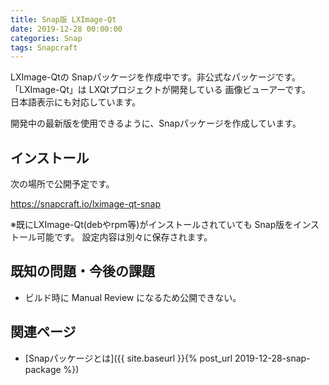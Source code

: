```yaml
---
title: Snap版 LXImage-Qt
date: 2019-12-28 00:00:00
categories: Snap
tags: Snapcraft
---
```


LXImage-Qtの Snapパッケージを作成中です。非公式なパッケージです。  
「LXImage-Qt」は LXQtプロジェクトが開発している 画像ビューアーです。  
日本語表示にも対応しています。

開発中の最新版を使用できるように、Snapパッケージを作成しています。

## インストール

次の場所で公開予定です。

<https://snapcraft.io/lximage-qt-snap>

※既にLXImage-Qt(debやrpm等)がインストールされていても Snap版をインストール可能です。
設定内容は別々に保存されます。

## 既知の問題・今後の課題

* ビルド時に Manual Review になるため公開できない。

## 関連ページ

- [Snapパッケージとは]({{ site.baseurl }}{% post_url 2019-12-28-snap-package %})
